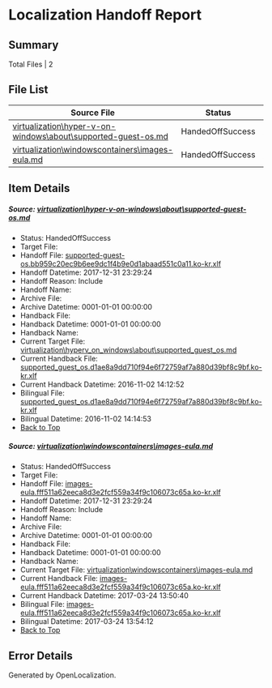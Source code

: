 # <a name='report-top'></a> Localization Handoff Report

## Summary
 Total Files | 2

## File List
 Source File | Status | Details 
 ----------- | ------ | ------- 
 [virtualization\hyper-v-on-windows\about\supported-guest-os.md](https://github.com/Microsoft/Virtualization-Documentation-Private/blob/04d07f83b963eba0902e047210dea8a3d9165c86/virtualization/hyper-v-on-windows/about/supported-guest-os.md) | HandedOffSuccess | [Details](#0370af1bd17c61f5f968cb931e95e3ba705f0c9e113)
 [virtualization\windowscontainers\images-eula.md](https://github.com/Microsoft/Virtualization-Documentation-Private/blob/04d07f83b963eba0902e047210dea8a3d9165c86/virtualization/windowscontainers/images-eula.md) | HandedOffSuccess | [Details](#7cadc6e8ee2db9afecf6c1de81a535933a21358f340)

## Item Details
##### <a name='0370af1bd17c61f5f968cb931e95e3ba705f0c9e113'></a> Source: [virtualization\hyper-v-on-windows\about\supported-guest-os.md](https://github.com/Microsoft/Virtualization-Documentation-Private/blob/04d07f83b963eba0902e047210dea8a3d9165c86/virtualization/hyper-v-on-windows/about/supported-guest-os.md)
* Status: HandedOffSuccess
* Target File: 
* Handoff File: [supported-guest-os.bb959c20ec9b6ee9dc1f4b9e0d1abaad551c0a11.ko-kr.xlf](https://github.com/MicrosoftDocs/Virtualization-Documentation-Private.handoff/blob/de70ca6a049a37e35e1a8e6bf1880e6d3d17ef1d/ol-handoff/MicrosoftDocs/Virtualization-Documentation-Private.ko-kr/live/supported-guest-os.bb959c20ec9b6ee9dc1f4b9e0d1abaad551c0a11.ko-kr.xlf)
* Handoff Datetime: 2017-12-31 23:29:24
* Handoff Reason: Include
* Handoff Name: 
* Archive File: 
* Archive Datetime: 0001-01-01 00:00:00
* Handback File: 
* Handback Datetime: 0001-01-01 00:00:00
* Handback Name: 
* Current Target File: [virtualization\hyperv_on_windows\about\supported_guest_os.md](https://github.com/MicrosoftDocs/Virtualization-Documentation-Private.ko-kr/blob/cb2bd068d5e690d25d0befe5a4ec17e8f1affb32/virtualization/hyperv_on_windows/about/supported_guest_os.md)
* Current Handback File: [supported_guest_os.d1ae8a9dd710f94e6f72759af7a880d39bf8c9bf.ko-kr.xlf](https://github.com/MicrosoftDocs/Virtualization-Documentation-Private.handback/blob/40e3dbc6b70ef50e8347a9907c9aa783b0b215db/ol-handback/Microsoft/Virtualization-Documentation-Private.ko-kr/live/supported_guest_os.d1ae8a9dd710f94e6f72759af7a880d39bf8c9bf.ko-kr.xlf)
* Current Handback Datetime: 2016-11-02 14:12:52
* Bilingual File: [supported_guest_os.d1ae8a9dd710f94e6f72759af7a880d39bf8c9bf.ko-kr.xlf](https://github.com/MicrosoftDocs/Virtualization-Documentation-Private.handback/blob/40e3dbc6b70ef50e8347a9907c9aa783b0b215db/ol-handback/Microsoft/Virtualization-Documentation-Private.ko-kr/live/supported_guest_os.d1ae8a9dd710f94e6f72759af7a880d39bf8c9bf.ko-kr.xlf)
* Bilingual Datetime: 2016-11-02 14:14:53
* [Back to Top](#report-top)

##### <a name='7cadc6e8ee2db9afecf6c1de81a535933a21358f340'></a> Source: [virtualization\windowscontainers\images-eula.md](https://github.com/Microsoft/Virtualization-Documentation-Private/blob/04d07f83b963eba0902e047210dea8a3d9165c86/virtualization/windowscontainers/images-eula.md)
* Status: HandedOffSuccess
* Target File: 
* Handoff File: [images-eula.fff511a62eeca8d3e2fcf559a34f9c106073c65a.ko-kr.xlf](https://github.com/MicrosoftDocs/Virtualization-Documentation-Private.handoff/blob/de70ca6a049a37e35e1a8e6bf1880e6d3d17ef1d/ol-handoff/MicrosoftDocs/Virtualization-Documentation-Private.ko-kr/live/images-eula.fff511a62eeca8d3e2fcf559a34f9c106073c65a.ko-kr.xlf)
* Handoff Datetime: 2017-12-31 23:29:24
* Handoff Reason: Include
* Handoff Name: 
* Archive File: 
* Archive Datetime: 0001-01-01 00:00:00
* Handback File: 
* Handback Datetime: 0001-01-01 00:00:00
* Handback Name: 
* Current Target File: [virtualization\windowscontainers\images-eula.md](https://github.com/MicrosoftDocs/Virtualization-Documentation-Private.ko-kr/blob/4c9fe7c0a71d38b9de5a04919df641436b8a3f0d/virtualization/windowscontainers/images-eula.md)
* Current Handback File: [images-eula.fff511a62eeca8d3e2fcf559a34f9c106073c65a.ko-kr.xlf](https://github.com/MicrosoftDocs/Virtualization-Documentation-Private.handback/blob/d6540f3f1ffd8ee56bcae6bc6f9228925cb63cc6/ol-handback/Microsoft/Virtualization-Documentation-Private.ko-kr/live/images-eula.fff511a62eeca8d3e2fcf559a34f9c106073c65a.ko-kr.xlf)
* Current Handback Datetime: 2017-03-24 13:50:40
* Bilingual File: [images-eula.fff511a62eeca8d3e2fcf559a34f9c106073c65a.ko-kr.xlf](https://github.com/MicrosoftDocs/Virtualization-Documentation-Private.handback/blob/d6540f3f1ffd8ee56bcae6bc6f9228925cb63cc6/ol-handback/Microsoft/Virtualization-Documentation-Private.ko-kr/live/images-eula.fff511a62eeca8d3e2fcf559a34f9c106073c65a.ko-kr.xlf)
* Bilingual Datetime: 2017-03-24 13:54:12
* [Back to Top](#report-top)


## Error Details

Generated by OpenLocalization.
